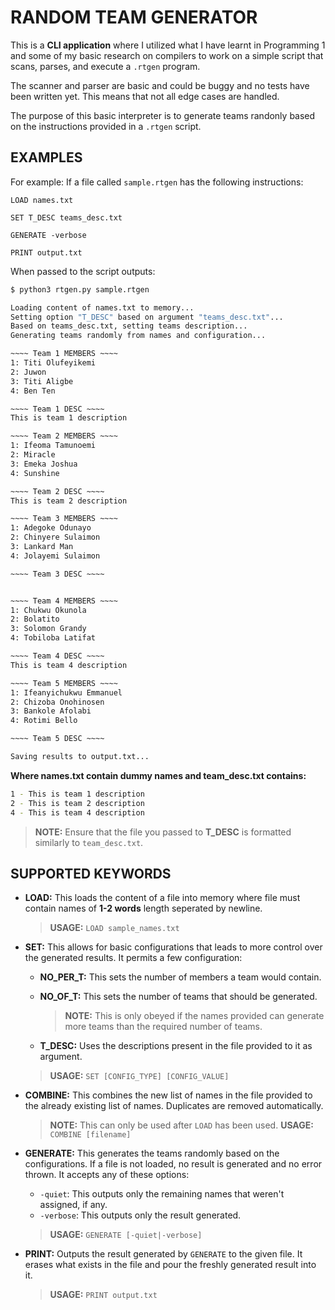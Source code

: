 # RANDOM TEAM GENERATOR

This is a **CLI application** where I utilized what I have learnt in Programming 1 and some of my basic research on compilers to work on a simple script that scans, parses, and execute a `.rtgen` program.

The scanner and parser are basic and could be buggy and no tests have been written yet. This means that not all edge cases are handled.

The purpose of this basic interpreter is to generate teams randonly based on the instructions provided in a `.rtgen` script.

## EXAMPLES

For example: If a file called `sample.rtgen` has the following instructions:

```rtgen
LOAD names.txt 

SET T_DESC teams_desc.txt

GENERATE -verbose

PRINT output.txt 
```

When passed to the script outputs:

```bash
$ python3 rtgen.py sample.rtgen

Loading content of names.txt to memory...
Setting option "T_DESC" based on argument "teams_desc.txt"...
Based on teams_desc.txt, setting teams description...
Generating teams randomly from names and configuration...

~~~~ Team 1 MEMBERS ~~~~
1: Titi Olufeyikemi
2: Juwon
3: Titi Aligbe
4: Ben Ten

~~~~ Team 1 DESC ~~~~
This is team 1 description

~~~~ Team 2 MEMBERS ~~~~
1: Ifeoma Tamunoemi
2: Miracle
3: Emeka Joshua
4: Sunshine

~~~~ Team 2 DESC ~~~~
This is team 2 description

~~~~ Team 3 MEMBERS ~~~~
1: Adegoke Odunayo
2: Chinyere Sulaimon
3: Lankard Man
4: Jolayemi Sulaimon

~~~~ Team 3 DESC ~~~~


~~~~ Team 4 MEMBERS ~~~~
1: Chukwu Okunola
2: Bolatito
3: Solomon Grandy
4: Tobiloba Latifat

~~~~ Team 4 DESC ~~~~
This is team 4 description

~~~~ Team 5 MEMBERS ~~~~
1: Ifeanyichukwu Emmanuel
2: Chizoba Onohinosen
3: Bankole Afolabi
4: Rotimi Bello

~~~~ Team 5 DESC ~~~~

Saving results to output.txt...
```

**Where names.txt contain dummy names and team_desc.txt contains:**

```bash
1 - This is team 1 description
2 - This is team 2 description
4 - This is team 4 description
```

> **NOTE:** Ensure that the file you passed to **T_DESC** is formatted similarly to `team_desc.txt`.

## SUPPORTED KEYWORDS

- **LOAD:** This loads the content of a file into memory where file must contain names of **1-2 words** length seperated by newline.
    > **USAGE:** `LOAD sample_names.txt`

- **SET:** This allows for basic configurations that leads to more control over the generated results.
  It permits a few configuration:
  
  - **NO_PER_T:** This sets the number of members a team would contain.
  - **NO_OF_T:** This sets the number of teams that should be generated.
    > **NOTE:** This is only obeyed if the names provided can generate more teams than the required number of teams.

  - **T_DESC:** Uses the descriptions present in the file provided to it as argument.
  
  > **USAGE:** `SET [CONFIG_TYPE] [CONFIG_VALUE]`

- **COMBINE:** This combines the new list of names in the file provided to the already existing list of names. Duplicates are removed automatically.
  > **NOTE:** This can only be used after `LOAD` has been used.
  > **USAGE:** `COMBINE [filename]`

- **GENERATE:** This generates the teams randomly based on the configurations. If a file is not loaded, no result is generated and no error thrown.
  It accepts any of these options:
  
  - `-quiet`: This outputs only the remaining names that weren't assigned, if any.
  - `-verbose`: This outputs only the result generated.
  > **USAGE:** `GENERATE [-quiet|-verbose]`

- **PRINT:** Outputs the result generated by `GENERATE` to the given file. It erases what exists in the file and pour the freshly generated result into it.
  > **USAGE:** `PRINT output.txt`
